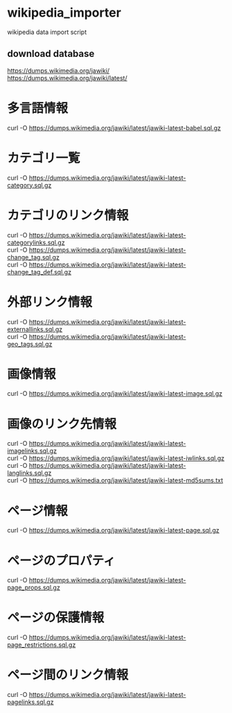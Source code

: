 # wikipedia_importer
wikipedia data import script
## download database
https://dumps.wikimedia.org/jawiki/  
https://dumps.wikimedia.org/jawiki/latest/  

# 多言語情報
curl -O https://dumps.wikimedia.org/jawiki/latest/jawiki-latest-babel.sql.gz  
# カテゴリ一覧
curl -O https://dumps.wikimedia.org/jawiki/latest/jawiki-latest-category.sql.gz  
# カテゴリのリンク情報
curl -O https://dumps.wikimedia.org/jawiki/latest/jawiki-latest-categorylinks.sql.gz  
curl -O https://dumps.wikimedia.org/jawiki/latest/jawiki-latest-change_tag.sql.gz  
curl -O https://dumps.wikimedia.org/jawiki/latest/jawiki-latest-change_tag_def.sql.gz  
# 外部リンク情報
curl -O https://dumps.wikimedia.org/jawiki/latest/jawiki-latest-externallinks.sql.gz  
curl -O https://dumps.wikimedia.org/jawiki/latest/jawiki-latest-geo_tags.sql.gz  
# 画像情報
curl -O https://dumps.wikimedia.org/jawiki/latest/jawiki-latest-image.sql.gz  
# 画像のリンク先情報
curl -O https://dumps.wikimedia.org/jawiki/latest/jawiki-latest-imagelinks.sql.gz  
curl -O https://dumps.wikimedia.org/jawiki/latest/jawiki-latest-iwlinks.sql.gz  
curl -O https://dumps.wikimedia.org/jawiki/latest/jawiki-latest-langlinks.sql.gz  
curl -O https://dumps.wikimedia.org/jawiki/latest/jawiki-latest-md5sums.txt  
# ページ情報
curl -O https://dumps.wikimedia.org/jawiki/latest/jawiki-latest-page.sql.gz  
# ページのプロパティ
curl -O https://dumps.wikimedia.org/jawiki/latest/jawiki-latest-page_props.sql.gz  
# ページの保護情報
curl -O https://dumps.wikimedia.org/jawiki/latest/jawiki-latest-page_restrictions.sql.gz  
# ページ間のリンク情報
curl -O https://dumps.wikimedia.org/jawiki/latest/jawiki-latest-pagelinks.sql.gz  
